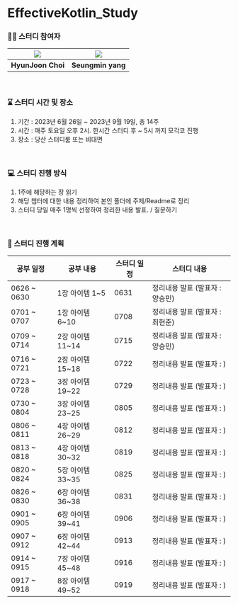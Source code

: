 # EffectiveKotlin_Study

### 🧞‍♀️ 스터디 참여자

|[![](https://github.com/H-Zoon.png?size=100)](https://github.com/H-Zoon)|[![](https://github.com/yjsmk0902.png?size=100)](https://github.com/yjsmk0902)|
|:---:|:---:|
| **HyunJoon Choi** | **Seungmin yang** | 

<br/>

### ⌛ 스터디 시간 및 장소
1. 기간 : 2023년 6월 26일 ~ 2023년 9월 19일, 총 14주 
2. 시간 : 매주 토요일 오후 2시. 한시간 스터디 후 ~ 5시 까지 모각코 진행
3. 장소 : 당산 스터디룸 또는 비대면

<br/>

### 💻 스터디 진행 방식 

1. 1주에 해당하는 장 읽기
2. 해당 챕터에 대한 내용 정리하여 본인 폴더에 주제/Readme로 정리
3. 스터디 당일 매주 1명씩 선정하여 정리한 내용 발표. / 질문하기

<br/>    

### 📆 스터디 진행 계획

| 공부 일정 | 공부 내용 | 스터디 일정 | 스터디 내용 |
| --- | --- | --- | --- |
| 0626 ~ 0630 | 1장 아이템 1~5 | 0631 | 정리내용 발표 (발표자 : 양승민) |
| 0701 ~ 0707 | 1장 아이템 6~10 | 0708 | 정리내용 발표 (발표자 : 최현준) |
| 0709 ~ 0714 | 2장 아이템 11~14 | 0715 | 정리내용 발표 (발표자 : 양승민) |
| 0716 ~ 0721 | 2장 아이템 15~18 | 0722 | 정리내용 발표 (발표자 : ) |
| 0723 ~ 0728 | 3장 아이템 19~22 | 0729 | 정리내용 발표 (발표자 : ) | 
| 0730 ~ 0804 | 3장 아이템 23~25 | 0805 | 정리내용 발표 (발표자 : ) |
| 0806 ~ 0811 | 4장 아이템 26~29 | 0812 | 정리내용 발표 (발표자 : ) |
| 0813 ~ 0818 | 4장 아이템 30~32 | 0819 | 정리내용 발표 (발표자 : ) |
| 0820 ~ 0824 | 5장 아이템 33~35 | 0825 | 정리내용 발표 (발표자 : ) |
| 0826 ~ 0830 | 6장 아이템 36~38 | 0831 | 정리내용 발표 (발표자 : ) |
| 0901 ~ 0905 | 6장 아이템 39~41 | 0906 | 정리내용 발표 (발표자 : ) |
| 0907 ~ 0912 | 6장 아이템 42~44 | 0913 | 정리내용 발표 (발표자 : ) |
| 0914 ~ 0915 | 7장 아이템 45~48 | 0916 | 정리내용 발표 (발표자 : ) |
| 0917 ~ 0918 | 8장 아이템 49~52 | 0919 | 정리내용 발표 (발표자 : ) |



<br/>

